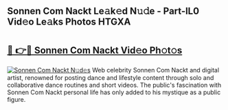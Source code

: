 ## Sonnen Com Nackt Le𝚊k𝚎d N𝚞𝚍e - Part-IL0 Vid𝚎o Le𝚊ks Photos HTGXA

# <h2><a href="http://fba09u.evod.top/?m=Sonnen+Com+Nackt">🔗 👉🔴 Sonnen Com Nackt Vid𝚎o Ph𝚘t𝚘s</a></h2>

[![Sonnen Com Nackt N𝚞d𝚎s](https://i.imgur.com/8V9OHl7.gif)](http://fba09u.evod.top/?m=Sonnen+Com+Nackt)
Web celebrity Sonnen Com Nackt and digital artist, renowned for posting dance and lifestyle content through solo and collaborative dance routines and short videos. The public's fascination with Sonnen Com Nackt personal life has only added to his mystique as a public figure. 
